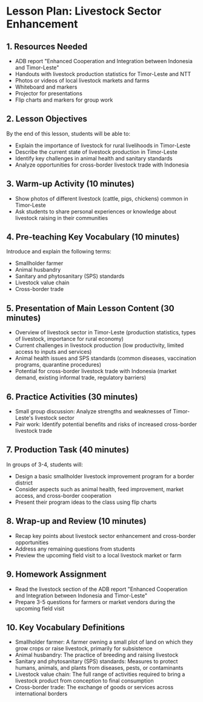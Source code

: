 # Lesson Plan: Livestock Sector Enhancement

## 1. Resources Needed

- ADB report "Enhanced Cooperation and Integration between Indonesia and Timor-Leste"
- Handouts with livestock production statistics for Timor-Leste and NTT
- Photos or videos of local livestock markets and farms
- Whiteboard and markers
- Projector for presentations
- Flip charts and markers for group work

## 2. Lesson Objectives

By the end of this lesson, students will be able to:
- Explain the importance of livestock for rural livelihoods in Timor-Leste
- Describe the current state of livestock production in Timor-Leste
- Identify key challenges in animal health and sanitary standards
- Analyze opportunities for cross-border livestock trade with Indonesia

## 3. Warm-up Activity (10 minutes)

- Show photos of different livestock (cattle, pigs, chickens) common in Timor-Leste
- Ask students to share personal experiences or knowledge about livestock raising in their communities

## 4. Pre-teaching Key Vocabulary (10 minutes)

Introduce and explain the following terms:
- Smallholder farmer
- Animal husbandry
- Sanitary and phytosanitary (SPS) standards
- Livestock value chain
- Cross-border trade

## 5. Presentation of Main Lesson Content (30 minutes)

- Overview of livestock sector in Timor-Leste (production statistics, types of livestock, importance for rural economy)
- Current challenges in livestock production (low productivity, limited access to inputs and services)
- Animal health issues and SPS standards (common diseases, vaccination programs, quarantine procedures)
- Potential for cross-border livestock trade with Indonesia (market demand, existing informal trade, regulatory barriers)

## 6. Practice Activities (30 minutes)

- Small group discussion: Analyze strengths and weaknesses of Timor-Leste's livestock sector
- Pair work: Identify potential benefits and risks of increased cross-border livestock trade

## 7. Production Task (40 minutes)

In groups of 3-4, students will:
- Design a basic smallholder livestock improvement program for a border district
- Consider aspects such as animal health, feed improvement, market access, and cross-border cooperation
- Present their program ideas to the class using flip charts

## 8. Wrap-up and Review (10 minutes)

- Recap key points about livestock sector enhancement and cross-border opportunities
- Address any remaining questions from students
- Preview the upcoming field visit to a local livestock market or farm

## 9. Homework Assignment

- Read the livestock section of the ADB report "Enhanced Cooperation and Integration between Indonesia and Timor-Leste"
- Prepare 3-5 questions for farmers or market vendors during the upcoming field visit

## 10. Key Vocabulary Definitions

- Smallholder farmer: A farmer owning a small plot of land on which they grow crops or raise livestock, primarily for subsistence
- Animal husbandry: The practice of breeding and raising livestock
- Sanitary and phytosanitary (SPS) standards: Measures to protect humans, animals, and plants from diseases, pests, or contaminants
- Livestock value chain: The full range of activities required to bring a livestock product from conception to final consumption
- Cross-border trade: The exchange of goods or services across international borders